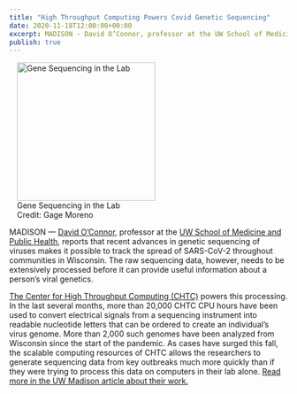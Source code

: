```yaml
---
title: "High Throughput Computing Powers Covid Genetic Sequencing" 
date: 2020-11-18T12:00:00+00:00
excerpt: MADISON - David O’Connor, professor at the UW School of Medicine and Public Health, reports that recent advances in genetic sequencing of viruses makes it possible to track the spread of SARS-CoV-2 throughout communities in Wisconsin.
publish: true
--- 
```


<figure class="figure float-right" style="margin-left: 1em">
  <img src="{{site.baseurl}}/images/news/KatBL3.JPG" class="figure-img img-fluid rounded" alt="Gene Sequencing in the Lab" width="250px">
  <figcaption class="figure-caption">Gene Sequencing in the Lab<br/>Credit: Gage Moreno</figcaption>
</figure>

MADISON — <a href="https://experts.news.wisc.edu/experts/david-o-connor" target="_blank">David O’Connor</a>, professor at the 
<a href="https://dho.pathology.wisc.edu/" target="_blank">UW School of Medicine and Public Health</a>, reports that recent advances in genetic sequencing of viruses
makes it possible to track the spread of SARS-CoV-2 throughout communities in Wisconsin. The raw sequencing data, however, needs to be extensively processed before
it can provide useful information about a person’s viral genetics.

<a href="https://chtc.cs.wisc.edu/" target="_blank">The Center for High Throughput Computing (CHTC)</a> powers this processing. In the last several months, more than 20,000 CHTC CPU hours have been used to convert electrical signals from a sequencing instrument into readable nucleotide letters that can be ordered to create an individual’s virus genome. More than 2,000 such genomes have been analyzed from Wisconsin since the start of the pandemic. As cases have surged this fall, the scalable computing resources of CHTC allows the researchers to generate sequencing data from key outbreaks much more quickly than if they were trying to process this data on computers in their lab alone. <a href="https://news.wisc.edu/tracking-virus-mutations-reveals-success-of-stay-at-home-orders/" target="_blank">Read more in the UW Madison article about their work.</a>

 
 

